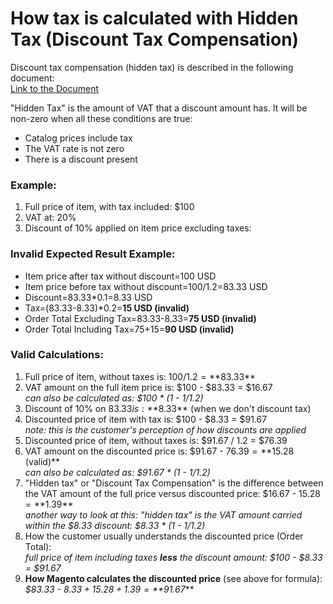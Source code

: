 # How tax is calculated with Hidden Tax (Discount Tax Compensation)

 Discount tax compensation (hidden tax) is described in the following document:<br />
[Link to the Document](https://wiki.corp.magento.com/pages/viewpage.action?spaceKey=MAGE2&amp;title=SRS_Tax+Calculation#SRS_TaxCalculation-WhatisaHiddenTax)

&quot;Hidden Tax&quot; is the amount of VAT that a discount amount has. It will be non-zero when all these conditions are true:
- Catalog prices include tax
- The VAT rate is not zero
- There is a discount present

### Example:
1) Full price of item, with tax included: $100
2) VAT at: 20%
3) Discount of 10% applied on item price excluding taxes:

### Invalid Expected Result Example:
- Item price after tax without discount=100 USD
- Item price before tax without discount=100/1.2=83.33 USD
- Discount=83.33\*0.1=8.33 USD
- Tax=(83.33-8.33)\*0.2=**15 USD (invalid)**
- Order Total Excluding Tax=83.33-8.33=**75 USD (invalid)**
- Order Total Including Tax=75+15=**90 USD (invalid)**

 ### Valid Calculations:
1) Full price of item, without taxes is: $100 / 1.2 = **$83.33**
2) VAT amount on the full item price is: $100 - $83.33 = $16.67<br>
*can also be calculated as: $100 \* (1 - 1/1.2)*<br>
3) Discount of 10% on $83.33 is: **$8.33** (when we don&#39;t discount tax)
4) Discounted price of item with tax is: $100 - $8.33 = $91.67<br>
*note: this is the customer&#39;s perception of how discounts are applied*<br>
5) Discounted price of item, without taxes is: $91.67 / 1.2 = $76.39
6) VAT amount on the discounted price is: $91.67 - $76.39 = **$15.28 (valid)**<br>
*can also be calculated as: $91.67 \* (1 - 1/1.2)*<br>
7) &quot;Hidden tax&quot; or &quot;Discount Tax Compensation&quot; is the difference between the VAT amount of the full price versus discounted price: $16.67 - $15.28 = **$1.39**<br>
 *another way to look at this: &quot;hidden tax&quot; is the VAT amount carried within the $8.33 discount: $8.33 \* (1 - 1/1.2)*<br>
8) How the customer usually understands the discounted price (Order Total):<br>
*full price of item including taxes **less** the discount amount: $100 - $8.33 = $91.67*<br>
9) **How Magento calculates the discounted price** (see above for formula):<br>
*$83.33 - $8.33 + 15.28 + 1.39 = **$91.67***
